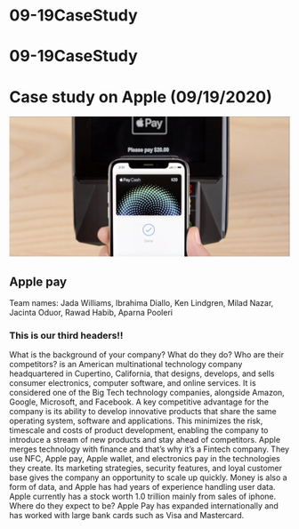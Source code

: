 # 09-19CaseStudy

# 09-19CaseStudy

# Case study on Apple (09/19/2020)

![alt Apple image](apple.jpg)

## Apple pay

Team names: Jada Williams, Ibrahima Diallo, Ken Lindgren, Milad Nazar, Jacinta Oduor, Rawad Habib, Aparna Pooleri


### This is our third headers!!


What is the background of your company? What do they do? Who are their competitors?
is an American multinational technology company headquartered in Cupertino, California, that designs, develops, and sells consumer electronics, computer software, and online services. It is considered one of the Big Tech technology companies, alongside Amazon, Google, Microsoft, and Facebook.
A key competitive advantage for the company is its ability to develop innovative products that share the same operating system, software and applications. This minimizes the risk, timescale and costs of product development, enabling the company to introduce a stream of new products and stay ahead of competitors.
Apple merges technology with finance and that’s why it’s a Fintech company. They use NFC, Apple pay, Apple wallet, and electronics pay in the technologies they create.
Its marketing strategies, security features, and loyal customer base gives the company an opportunity to scale up quickly. Money is also a form of data, and Apple has had years of experience handling user data.
Apple currently has a stock worth 1.0 trillion mainly from sales of iphone.
Where do they expect to be? Apple Pay has expanded internationally and has worked with large bank cards such as Visa and Mastercard.



